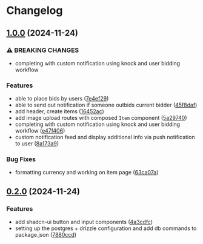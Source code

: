 # Changelog

## [1.0.0](https://github.com/0xprasanth/byte-auction/compare/byte-auction@v0.2.0...byte-auction@v1.0.0) (2024-11-24)


### ⚠ BREAKING CHANGES

* completing with custom notification using knock and user bidding workflow

### Features

* able to place bids by users ([7e4ef29](https://github.com/0xprasanth/byte-auction/commit/7e4ef2961bcc5bde3a98d24d67e35e61e7f00894))
* able to send out notification if someone outbids current bidder ([45f8daf](https://github.com/0xprasanth/byte-auction/commit/45f8dafccb7dd0f777733ecf195bb412f1dcbf3c))
* add header, create items ([16452ac](https://github.com/0xprasanth/byte-auction/commit/16452acbdc31662a494d535922b72678244b9915))
* add image upload routes with composed `Item` component ([5a29740](https://github.com/0xprasanth/byte-auction/commit/5a29740f5bd387398ef2807a0dd6693c81efd3a2))
* completing with custom notification using knock and user bidding workflow ([e47f406](https://github.com/0xprasanth/byte-auction/commit/e47f4064313c47a97e56dffb220671ab230b9491))
* custom notification feed and display additional info via push notification to user ([8a173a9](https://github.com/0xprasanth/byte-auction/commit/8a173a95520726f2a2fb7cdb7b19fa73155baa2a))


### Bug Fixes

* formatting currency and working on item page ([63ca07a](https://github.com/0xprasanth/byte-auction/commit/63ca07ac6045cd8df1322eaa100c40fe72c76535))

## [0.2.0](https://github.com/0xprasanth/byte-auction/compare/byte-auction-v0.1.0...byte-auction@v0.2.0) (2024-11-24)


### Features

* add shadcn-ui button and input components ([4a3cdfc](https://github.com/0xprasanth/byte-auction/commit/4a3cdfca485418ccae7f8b8f51bd5883c414c087))
* setting up the postgres + drizzle configuration and add db commands to package.json ([7880ccd](https://github.com/0xprasanth/byte-auction/commit/7880ccd40162d7f24d045b9019109dd9f3b0db9e))
